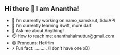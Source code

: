 ## Hi there 👋 I am Anantha!

- 🔭 I’m currently working on namo_samskrut, SduiAPI
- 🌱 I’m currently learning Swift, more dart
- 💬 Ask me about Anything!
- 📫 How to reach me: ananthahalmuttur@gmail.com
- 😄 Pronouns: He/Him
- ⚡ Fun fact: .......... (I don't have one xD)
